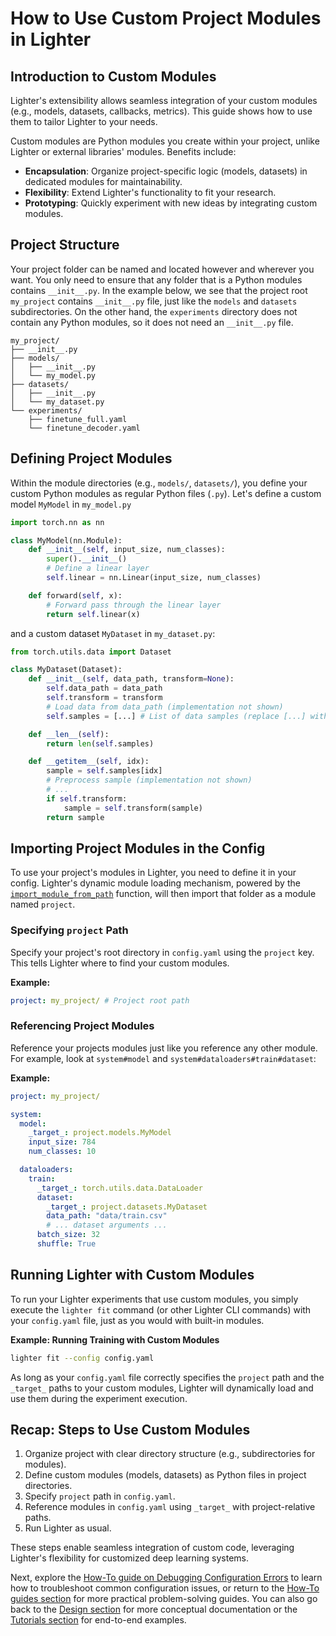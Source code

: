# How to Use Custom Project Modules in Lighter

## Introduction to Custom Modules

Lighter's extensibility allows seamless integration of your custom modules (e.g., models, datasets, callbacks, metrics). This guide shows how to use them to tailor Lighter to your needs.

Custom modules are Python modules you create within your project, unlike Lighter or external libraries' modules. Benefits include:

*   **Encapsulation**: Organize project-specific logic (models, datasets) in dedicated modules for maintainability.
*   **Flexibility**: Extend Lighter's functionality to fit your research.
*   **Prototyping**: Quickly experiment with new ideas by integrating custom modules.

## Project Structure 

Your project folder can be named and located however and wherever you want. You only need to ensure that any folder that is a Python modules contains `__init__.py`. In the example below, we see that the project root `my_project` contains `__init__.py` file, just like the `models` and `datasets` subdirectories. On the other hand, the `experiments` directory does not contain any Python modules, so it does not need an `__init__.py` file.

```
my_project/
├── __init__.py
├── models/
│   ├── __init__.py
│   └── my_model.py
├── datasets/
│   ├── __init__.py
│   └── my_dataset.py
└── experiments/
    ├── finetune_full.yaml
    └── finetune_decoder.yaml
```


## Defining Project Modules

Within the module directories (e.g., `models/`, `datasets/`), you define your custom Python modules as regular Python files (`.py`). Let's define a custom model `MyModel` in `my_model.py`

```python title="my_project/models/my_model.py"
import torch.nn as nn

class MyModel(nn.Module):
    def __init__(self, input_size, num_classes):
        super().__init__()
        # Define a linear layer
        self.linear = nn.Linear(input_size, num_classes)

    def forward(self, x):
        # Forward pass through the linear layer
        return self.linear(x)
```

and a custom dataset `MyDataset` in `my_dataset.py`:

```python title="my_project/datasets/my_dataset.py"
from torch.utils.data import Dataset

class MyDataset(Dataset):
    def __init__(self, data_path, transform=None):
        self.data_path = data_path
        self.transform = transform
        # Load data from data_path (implementation not shown)
        self.samples = [...] # List of data samples (replace [...] with actual data loading)

    def __len__(self):
        return len(self.samples)

    def __getitem__(self, idx):
        sample = self.samples[idx]
        # Preprocess sample (implementation not shown)
        # ... 
        if self.transform:
            sample = self.transform(sample)
        return sample
```

## Importing Project Modules in the Config

To use your project's modules in Lighter, you need to define it in your config. Lighter's dynamic module loading mechanism, powered by the [`import_module_from_path`](../../reference/utils/dynamic_imports/#lighter.utils.dynamic_imports.import_module_from_path) function, will then import that folder as a module named `project`.

### Specifying `project` Path

Specify your project's root directory in `config.yaml` using the `project` key. This tells Lighter where to find your custom modules.

**Example:**

```yaml title="config.yaml"
project: my_project/ # Project root path
```

### Referencing Project Modules

Reference your projects modules just like you reference any other module. For example, look at `system#model` and `system#dataloaders#train#dataset`:

**Example:**

```yaml title="config.yaml" hl_lines="5 13"
project: my_project/

system:
  model:
    _target_: project.models.MyModel
    input_size: 784
    num_classes: 10

  dataloaders:
    train:
      _target_: torch.utils.data.DataLoader
      dataset:
        _target_: project.datasets.MyDataset
        data_path: "data/train.csv"
        # ... dataset arguments ...
      batch_size: 32
      shuffle: True
```


## Running Lighter with Custom Modules

To run your Lighter experiments that use custom modules, you simply execute the `lighter fit` command (or other Lighter CLI commands) with your `config.yaml` file, just as you would with built-in modules.

**Example: Running Training with Custom Modules**

```bash title="Terminal"
lighter fit --config config.yaml
```

As long as your `config.yaml` file correctly specifies the `project` path and the `_target_` paths to your custom modules, Lighter will dynamically load and use them during the experiment execution.

## Recap: Steps to Use Custom Modules

1.  Organize project with clear directory structure (e.g., subdirectories for modules).
2.  Define custom modules (models, datasets) as Python files in project directories.
3.  Specify `project` path in `config.yaml`.
4.  Reference modules in `config.yaml` using `_target_` with project-relative paths.
5.  Run Lighter as usual.

These steps enable seamless integration of custom code, leveraging Lighter's flexibility for customized deep learning systems.

Next, explore the [How-To guide on Debugging Configuration Errors](02_debugging_config_errors.md) to learn how to troubleshoot common configuration issues, or return to the [How-To guides section](../how-to/01_custom_project_modules.md) for more practical problem-solving guides. You can also go back to the [Design section](../design/01_overview.md) for more conceptual documentation or the [Tutorials section](../tutorials/01_configuration_basics.md) for end-to-end examples.
